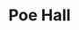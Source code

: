 ---
events:
- building: Poe Hall
  categories: poe-hall
  description: Hazel Virginia Clark received a master's degree in Occupational Information
    and Guidance, becoming the first African American woman to receive a master's
    degree from NC State.
  event_decade: '1960'
  event_id: '1'
  excerpt: Hazel Virginia Clark received a master's degree in Occupational Information
    and Guidance, becoming the first African American woman to receive a master's
    degree from NC State.
  image id (orig): 0004957
  image_caption: Poe Hall, view
  image_id: 0004957
  image_link: https://d.lib.ncsu.edu/collections/catalog/0004957
  start_date: 01/01/1960
  title: First African American Woman Masters' Degree Recipient
  year: '1960'
- building: Poe Hall
  categories: poe-hall
  description: William Maxwell became an assistant dean in the School of Education,
    making him NC State's first African American academic administrator.
  event_decade: '1970'
  event_id: '11'
  excerpt: William Maxwell became an assistant dean in the School of Education, making
    him NC State's first African American academic administrator.
  image id (orig): 0004953
  image_caption: Poe Hall, new School of Education building, North Carolina State
    University, Raleigh.
  image_id: 0004953
  image_link: https://d.lib.ncsu.edu/collections/catalog/0004953
  start_date: 01/01/1972
  title: First African American academic administrator
  year: '1972'
lat: '35.785599'
layout: post
lng: '-78.666397'
order: 26
permalink: places/poe-hall/
place: poe-hall
route:
  code: Ok
  routes:
  - distance: 78.085
    duration: 54.99
    geometry:
      coordinates:
      - - -78.666458
        - 35.785396
      - - -78.666351
        - 35.785359
      - - -78.666221
        - 35.785316
      - - -78.666056
        - 35.78526
      - - -78.666002
        - 35.78524
      - - -78.665919
        - 35.785212
      - - -78.665869
        - 35.785191
      - - -78.665798
        - 35.785183
      - - -78.665695
        - 35.785175
      - - -78.665652
        - 35.785169
      type: LineString
    legs:
    - admins:
      - iso_3166_1: US
        iso_3166_1_alpha3: USA
      distance: 78.085
      duration: 54.99
      steps:
      - distance: 78.085
        driving_side: right
        duration: 54.99
        geometry:
          coordinates:
          - - -78.666458
            - 35.785396
          - - -78.666351
            - 35.785359
          - - -78.666221
            - 35.785316
          - - -78.666056
            - 35.78526
          - - -78.666002
            - 35.78524
          - - -78.665919
            - 35.785212
          - - -78.665869
            - 35.785191
          - - -78.665798
            - 35.785183
          - - -78.665695
            - 35.785175
          - - -78.665652
            - 35.785169
          type: LineString
        intersections:
        - admin_index: 0
          bearings:
          - 113
          duration: 16.325
          entry:
          - true
          geometry_index: 0
          is_urban: true
          location:
          - -78.666458
          - 35.785396
          mapbox_streets_v8:
            class: service
          out: 0
          weight: 16.325
        - admin_index: 0
          bearings:
          - 113
          - 292
          entry:
          - true
          - false
          geometry_index: 2
          in: 1
          is_urban: true
          location:
          - -78.666221
          - 35.785316
          mapbox_streets_v8:
            class: service
          out: 0
        maneuver:
          bearing_after: 113
          bearing_before: 0
          instruction: Walk east on the walkway.
          location:
          - -78.666458
          - 35.785396
          type: depart
        mode: walking
        name: ''
        weight: 54.99
      - distance: 0
        driving_side: right
        duration: 0
        geometry:
          coordinates:
          - - -78.665652
            - 35.785169
          - - -78.665652
            - 35.785169
          type: LineString
        intersections:
        - admin_index: 0
          bearings:
          - 278
          entry:
          - true
          geometry_index: 9
          in: 0
          location:
          - -78.665652
          - 35.785169
        maneuver:
          bearing_after: 0
          bearing_before: 98
          instruction: Your destination is on the left.
          location:
          - -78.665652
          - 35.785169
          modifier: left
          type: arrive
        mode: walking
        name: ''
        weight: 0
      summary: ''
      weight: 54.99
    weight: 54.99
    weight_name: pedestrian
  waypoints:
  - distance: 23.259
    location:
    - -78.666458
    - 35.785396
    name: ''
  - distance: 26.07
    location:
    - -78.665652
    - 35.785169
    name: ''
title: Poe Hall

---